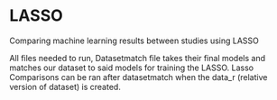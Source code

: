 # LASSO
Comparing machine learning results between studies using LASSO

All files needed to run, 
Datasetmatch file takes their final models and matches our dataset to said models for training the LASSO.
Lasso Comparisons can be ran after datasetmatch when the data_r (relative version of dataset) is created.


